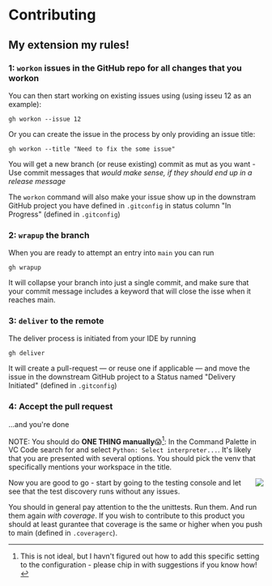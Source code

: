 # Contributing


## My extension my rules!
### 1: `workon` issues in the GitHub repo for all changes that you workon

You can then start working on existing issues using (using isseu 12 as an example):

```
gh workon --issue 12
```

Or you can create the issue in the process by only providing an issue title:

```
gh workon --title "Need to fix the some issue"
```

You will get a new branch (or reuse existing) commit as mut as you want - Use commit messages that _would make sense, if they should end up in a release message_ 

The `workon` command will also make your issue show up in the downstram GitHub project you have defined in `.gitconfig` in status column "In Progress" (defined in `.gitconfig`)

### 2: `wrapup` the branch 

When you are ready to attempt an entry into `main` you can run

```
gh wrapup
```

It will collapse your branch into just a single commit, and make sure that your commit message includes a keyword that will close the isse when it reaches main.


### 3: `deliver` to the remote

The deliver process is initiated from your IDE by running

```
gh deliver
```

It will create a pull-request — or reuse one if applicable — and move the issue in the downstream GitHub project to a Status named "Delivery Initiated" (defined in `.gitconfig`)

### 4: Accept the pull request
...and you're done

NOTE:
You should do **ONE THING manually**😱[^manual]: In the Command Palette in VC Code search for and select `Python: Select interpreter...`. It's likely that you are presented with several options. You should pick the venv that specifically mentions your workspace in the title.

[^manual]: This is not ideal, but I havn't figured out how to add this specific setting to the configuration - please chip in with suggestions if you know how!

<img src="https://github.com/user-attachments/assets/92391bee-ffe4-473e-b83a-900dcac4cf52" align="right"/>
Now you are good to go - start by going to the testing console and let see that the test discovery runs without any issues.

You should in general pay attention to the the unittests. Run them. And run them again _with coverage_. If you wish to contribute to this product you should at least gurantee that coverage is the same or higher when you push to main (defined in `.coveragerc`).
